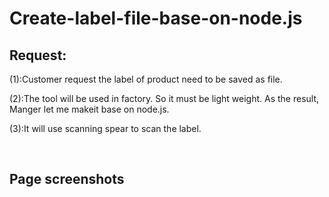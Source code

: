 # Create-label-file-base-on-node.js
<h2>Request:</h2>
<p>(1):Customer request the label of product need to be saved as file.</p>
<p>(2):The tool will be used in factory. So it must be light weight. As the result, Manger let me makeit base on node.js.</p>
<p>(3):It will use scanning spear to scan the label. </p>
<BR>
<h2>Page screenshots</h2>

